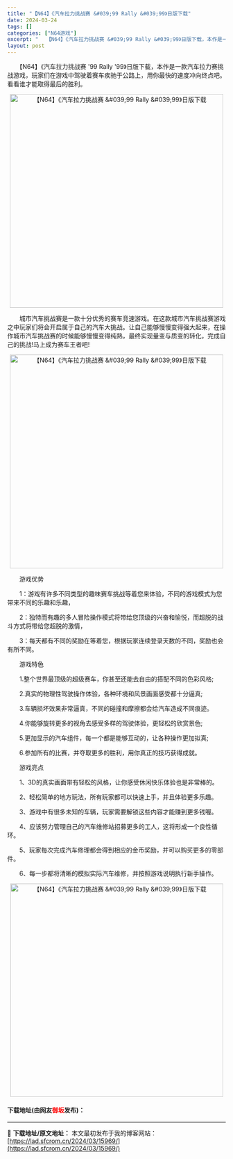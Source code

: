 ```yaml
---
title: "【N64】《汽车拉力挑战赛 &#039;99 Rally &#039;99》日版下载"
date: 2024-03-24
tags: []
categories: ["N64游戏"]
excerpt: "　　【N64】《汽车拉力挑战赛 &#039;99 Rally &#039;99》日版下载，本作是一款汽车拉力赛挑战游戏，玩家们在游戏中驾驶着赛车疾驰于公路上，用你最快的速度冲向终点吧。看看谁才能取得最后的胜利。 　　城市汽车挑战赛是一款十分优秀的赛车竞速游戏。在这款城市汽车挑战赛游戏之中玩家们将会开启属&hellip;"
layout: post
---
```


 <p>　　【N64】《汽车拉力挑战赛 &#39;99 Rally &#39;99》日版下载，本作是一款汽车拉力赛挑战游戏，玩家们在游戏中驾驶着赛车疾驰于公路上，用你最快的速度冲向终点吧。看看谁才能取得最后的胜利。</p> <p align="center"><img align="" border="0" src="https://lad.sfcrom.cn/wp-content/uploads/2024/03/20240324_660041819d814.png" width="492" alt="【N64】《汽车拉力挑战赛 &amp;#039;99 Rally &amp;#039;99》日版下载" /></p> <p>　　城市汽车挑战赛是一款十分优秀的赛车竞速游戏。在这款城市汽车挑战赛游戏之中玩家们将会开启属于自己的汽车大挑战。让自己能够慢慢变得强大起来，在操作城市汽车挑战赛的时候能够慢慢变得纯熟，最终实现量变与质变的转化，完成自己的挑战!马上成为赛车王者吧!</p> <p align="center"><img align="" border="0" src="https://lad.sfcrom.cn/wp-content/uploads/2024/03/20240324_6600418295f63.png" width="492" alt="【N64】《汽车拉力挑战赛 &amp;#039;99 Rally &amp;#039;99》日版下载" /></p> <p>　　游戏优势</p> <p>　　1：游戏有许多不同类型的趣味赛车挑战等着您来体验，不同的游戏模式为您带来不同的乐趣和乐趣，</p> <p>　　2：独特而有趣的多人冒险操作模式将带给您顶级的兴奋和愉悦，而超脱的战斗方式将带给您超脱的激情，</p> <p>　　3：每天都有不同的奖励在等着您，根据玩家连续登录天数的不同，奖励也会有所不同。</p> <p>　　游戏特色</p> <p>　　1.整个世界最顶级的超级赛车，你甚至还能去自由的搭配不同的色彩风格;</p> <p>　　2.真实的物理性驾驶操作体验，各种环境和风景画面感受都十分逼真;</p> <p>　　3.车辆损坏效果非常逼真，不同的碰撞和摩擦都会给汽车造成不同痕迹。</p> <p>　　4.你能够旋转更多的视角去感受多样的驾驶体验，更轻松的欣赏景色;</p> <p>　　5.更加显示的汽车组件，每一个都是能够互动的，让各种操作更加拟真;</p> <p>　　6.参加所有的比赛，并夺取更多的胜利，用你真正的技巧获得成就。</p> <p>　　游戏亮点</p> <p>　　1、3D的真实画面带有轻松的风格，让你感受休闲快乐体验也是非常棒的。</p> <p>　　2、轻松简单的地方玩法，所有玩家都可以快速上手，并且体验更多乐趣。</p> <p>　　3、游戏中有很多未知的车辆，玩家需要解锁这些内容才能赚到更多钱喔。</p> <p>　　4、应该努力管理自己的汽车维修站招募更多的工人，这将形成一个良性循环。</p> <p>　　5、玩家每次完成汽车修理都会得到相应的金币奖励，并可以购买更多的零部件。</p> <p>　　6、每一步都将清晰的模拟实际汽车维修，并按照游戏说明执行新手操作。</p> <p align="center"><img align="" border="0" src="https://lad.sfcrom.cn/wp-content/uploads/2024/03/20240324_66004183c9c6c.png" width="491" alt="【N64】《汽车拉力挑战赛 &amp;#039;99 Rally &amp;#039;99》日版下载" /></p> <p><h4>下载地址(由网友<font color="red">御坂</font>发布)：</h4></p> 

---
📖 **下载地址/原文地址：** 本文最初发布于我的博客网站：[https://lad.sfcrom.cn/2024/03/15969/](https://lad.sfcrom.cn/2024/03/15969/)
